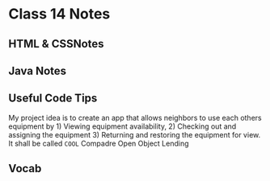 # Class 14 Notes
## HTML & CSSNotes 

  
## Java Notes 


## Useful Code Tips
My project idea is to create an app that allows neighbors to use each others equipment by 1) Viewing equipment availability, 2) Checking out and assigning the equipment 3) Returning and restoring the equipment for view. It shall be called `COOL` Compadre Open Object Lending
## Vocab